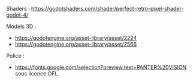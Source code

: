Shaders : https://godotshaders.com/shader/perfect-retro-pixel-shader-godot-4/

Models 3D :

- https://godotengine.org/asset-library/asset/2224
- https://godotengine.org/asset-library/asset/2566

Police :

- https://fonts.google.com/selection?preview.text=PANTER%20VISION sous licence OFL.
